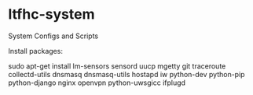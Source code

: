 ltfhc-system
============

System Configs and Scripts

Install packages:

sudo apt-get install lm-sensors sensord uucp mgetty git traceroute collectd-utils dnsmasq dnsmasq-utils hostapd iw python-dev python-pip python-django nginx openvpn python-uwsgicc ifplugd

